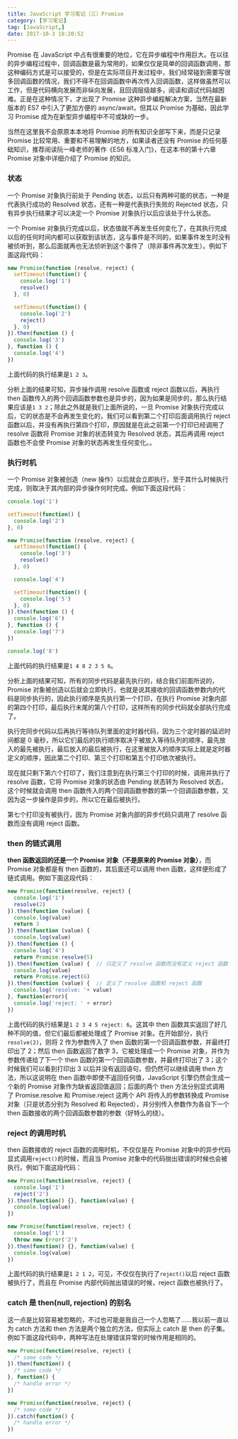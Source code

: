 ```yaml
---
title: JavaScript 学习笔记（三）Promise
category: [学习笔记]
tag: [JavaScript,]
date: 2017-10-3 18:20:52
---
```


Promise 在 JavaScript 中占有很重要的地位，它在异步编程中作用巨大。在以往的异步编程过程中，回调函数是最为常用的，如果仅仅是简单的回调函数调用，那这种编码方式是可以接受的，但是在实际项目开发过程中，我们经常碰到需要写很多回调函数的情况，我们不得不在回调函数中再次传入回调函数，这样做虽然可以工作，但是代码横向发展而非纵向发展，且回调层级越多，阅读和调试代码越困难。正是在这种情况下，才出现了 Promise 这种异步编程解决方案，当然在最新版本的 ES7 中引入了更加方便的 async/await，但其以 Promise 为基础，因此学习 Promise 成为在新型异步编程中不可或缺的一步。

当然在这里我不会原原本本地将 Promise 的所有知识全部写下来，而是只记录 Promise 比较常用、重要和不易理解的地方，如果读者还没有 Promise 的任何基础知识，推荐阅读阮一峰老师的著作《ES6 标准入门》，在这本书的第十六章 Promise 对象中详细介绍了 Promise 的知识。<!--more-->

### 状态

一个 Promise 对象执行前处于 Pending 状态，以后只有两种可能的状态，一种是代表执行成功的 Resolved 状态，还有一种是代表执行失败的 Rejected 状态，只有异步执行结果才可以决定一个 Promise 对象执行以后应该处于什么状态。

一个 Promise 对象执行完成以后，状态值就不再发生任何变化了，在其执行完成以后的任何时间内都可以获取到该状态，这与事件是不同的，如果事件发生时没有被侦听到，那么后面就再也无法侦听到这个事件了（除非事件再次发生）。例如下面这段代码：

``` javascript
new Promise(function (resolve, reject) {
  setTimeout(function() {
    console.log('1')
    resolve()
  }, 0)

  setTimeout(function() {
    console.log('2')
    reject()
  }, 0)
}).then(function () {
  console.log('3')
}, function () {
  console.log('4')
})
```

上面代码的执行结果是`1 2 3`。

分析上面的结果可知，异步操作调用 resolve 函数或 reject 函数以后，再执行 then 函数传入的两个回调函数参数也是异步的，因为如果是同步的，那么执行结果应该是`1 3 2`；除此之外就是我们上面所说的，一旦 Promise 对象执行完成以后，它的状态是不会再发生变化的，我们可以看到第二个打印后面调用执行 reject 函数以后，并没有再执行第四个打印，原因就是在此之前第一个打印已经调用了 resolve 函数将 Promise 对象的状态转变为 Resolved 状态，其后再调用 reject 函数也不会使 Promise 对象的状态再发生任何变化。。

### 执行时机

一个 Promise 对象被创造（new 操作）以后就会立即执行，至于其什么时候执行完成，则取决于其内部的异步操作何时完成。例如下面这段代码：

``` javascript
console.log('1')

setTimeout(function() {
  console.log('2')
}, 0)

new Promise(function (resolve, reject) {
  setTimeout(function() {
    console.log('3')
    resolve()
  }, 0)

  console.log('4')

  setTimeout(function() {
    console.log('5')
  }, 0)
}).then(function () {
  console.log('6')
}, function () {
  console.log('7')
})

console.log('8')
```

上面代码的执行结果是`1 4 8 2 3 5 6`。

分析上面的结果可知，所有的同步代码是最先执行的，结合我们前面所说的，Promise 对象被创造以后就会立即执行，也就是说其接收的回调函数参数内的代码是同步执行的，因此执行顺序是先执行第一个打印，在执行 Promise 对象内部的第四个打印，最后执行末尾的第八个打印，这样所有的同步代码就全部执行完成了。

执行完同步代码以后再执行等待队列里面的定时器代码，因为三个定时器的延迟时间都是 0 毫秒，所以它们最后的执行顺序取决于被放入等待队列的顺序，最先放入的最先被执行，最后放入的最后被执行，在这里被放入的顺序实际上就是定时器定义的顺序，因此第二个打印、第三个打印和第五个打印依次被执行。

现在就只剩下第六个打印了，我们注意到在执行第三个打印的时候，调用并执行了 resolve 函数，它将 Promise 对象的状态由 Pending 状态转为 Resolved 状态，这个时候就会调用 then 函数传入的两个回调函数参数的第一个回调函数参数，又因为这一步操作是异步的，所以它在最后被执行。

第七个打印没有被执行，因为 Promise 对象内部的异步代码只调用了 resolve 函数而没有调用 reject 函数。

### then 的链式调用

**then 函数返回的还是一个 Promise 对象（不是原来的 Promise 对象）**，而 Promise 对象都是有 then 函数的，其后面还可以调用 then 函数，这样便形成了链式调用。例如下面这段代码：

``` javascript
new Promise(function(resolve, reject) {
  console.log('1')
  resolve(2)
}).then(function (value) {
  console.log(value)
  return 3
}).then(function (value) {
  console.log(value)
}).then(function () {
  console.log('4')
  return Promise.resolve(5)
}).then(function (value) {  // 只定义了 resolve 函数而没有定义 reject 函数
  console.log(value)
  return Promise.reject(6)
}).then(function (value) {  // 定义了 resolve 函数和 reject 函数
  console.log('resolve: '+ value)
}, function(error){
  console.log('reject: ' + error)
})
```

上面代码的执行结果是`1 2 3 4 5 reject: 6`。这其中 then 函数其实返回了好几种不同的值，但它们最后都被处理成了 Promise 对象。在开始部分，执行`resolve(2)`，则将 2 作为参数传入了 then 函数的第一个回调函数参数，并最终打印出了 2；然后 then 函数返回了数字 3，它被处理成一个 Promise 对象，并作为参数传递给了下一个 then 函数的第一个回调函数参数，并最终打印出了 3；这个时候我们可以看到打印出 3 以后并没有返回语句，但仍然可以继续调用 then 方法，所以这说明在 then 函数中即使不返回任何值，JavaScript 引擎仍然会生成一个新的 Promise 对象作为缺省返回值返回；后面的两个 then 方法分别显式调用了 Promise.resolve 和 Promise.reject 这两个 API 将传入的参数转换成 Promise 对象（只是状态分别为 Resolved 和 Rejected），并分别传入参数作为各自下一个 then 函数接收的两个回调函数参数的参数（好特么的绕）。

### reject 的调用时机

then 函数接收的 reject 函数的调用时机，不仅仅是在 Promise 对象中的异步代码显式调用`reject()`的时候，而且当 Promise 对象中的代码抛出错误的时候也会被执行。例如下面这段代码：

``` javascript
new Promise(function(resolve, reject) {
  console.log('1')
  reject('2')
}).then(function() {}, function(value) {
  console.log(value)
})

new Promise(function(resolve, reject) {
  console.log('1')
  throw new Error('2')
}).then(function() {}, function(value) {
  console.log(value)
})
```

上面代码的执行结果是`1 2 1 2`，可见，不仅仅在执行了`reject()`以后 reject 函数被执行了，而且在 Promise 内部代码抛出错误的时候，reject 函数也被执行了。

### catch 是 then(null, rejection) 的别名

这一点是比较容易被忽略的，不过也可能是我自己一个人忽略了……我以前一直以为 catch 方法和 then 方法是两个独立的方法，但实际上 catch 是 then 的子集。例如下面这段代码中，两种写法在处理错误异常的时候作用是相同的。

``` javascript
new Promise(function(resolve, reject) {
  /* some code */
}).then(function() {
  /* some code */
}, function() {
  /* handle error */
})

new Promise(function(resolve, reject) {
  /* some code */
}).catch(function() {
  /* handle error */
})
```

